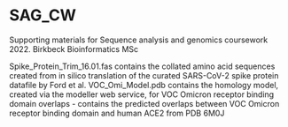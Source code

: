 # SAG_CW
Supporting materials for Sequence analysis and genomics coursework 2022.  Birkbeck Bioinformatics MSc

Spike_Protein_Trim_16.01.fas contains the collated amino acid sequences created from in silico translation of the curated SARS-CoV-2 spike protein datafile by Ford et al.
VOC_Omi_Model.pdb contains the homology model, created via the modeller web service, for VOC Omicron receptor binding domain
overlaps - contains the predicted overlaps between VOC Omicron receptor binding domain and human ACE2 from PDB 6M0J
